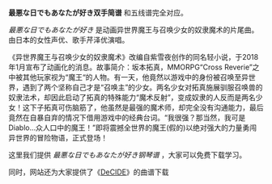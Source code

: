 

**最悪な日でもあなたが好き双手简谱** 和五线谱完全对应。

_最悪な日でもあなたが好き_ 是动画异世界魔王与召唤少女的奴隶魔术的片尾曲。由日本的女性声优、歌手芹泽优演唱。

《异世界魔王与召唤少女的奴隶魔术》改编自紫雪夜创作的同名轻小说，于2018年1月宣布了动画化的消息。故事简介：坂本拓真，MMORPG“Cross
Reverie”之中被其他玩家视为“魔王“的人物。有一天，他竟然以游戏中的身份被召唤至异世界，遇到了两个坚称自己才是“召唤主”的少女。两名少女对拓真施展驯服召唤兽的奴隶法术，却因此启动了拓真的特殊能力“魔术反射”，变成奴隶的人反而是两名少女！这下子拓真可伤脑筋了，他虽然是最强的魔术师，却完全没有沟通能力，最后竟然在自暴自弃的情况下借用游戏中的经典台词。“我很强？那当然，我可是Diablo…众人口中的魔王！”即将震撼全世界的魔王(假的)以绝对强大的力量勇闯异世界的冒险物语，正式登场！

这里我们提供 _最悪な日でもあなたが好き钢琴谱_ ，大家可以免费下载学习。

同时，网站还为大家提供了《[DeCIDE](Music-9361-DeCIDE-异世界魔王与召唤少女的奴隶魔术OP.html "DeCIDE")》的曲谱下载


